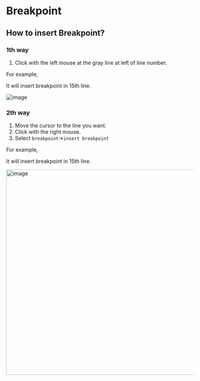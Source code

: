 # Breakpoint
## How to insert Breakpoint?
### 1th way
1. Click with the left mouse at the gray line at left of line number.

For example, 

It will insert breakpoint in 15th line.

![image](https://github.com/user-attachments/assets/ea9ca27b-507d-4f5c-8908-3baec02178b9)

### 2th way
1. Move the cursor to the line you want.
2. Click with the right mouse.
3. Select `breakpoint`->`insert breakpoint`

For example, 

It will insert breakpoint in 15th line.

<img width="553" alt="image" src="https://github.com/user-attachments/assets/040f21e7-da2f-451e-9e1c-adc2a0a9c06c" />
